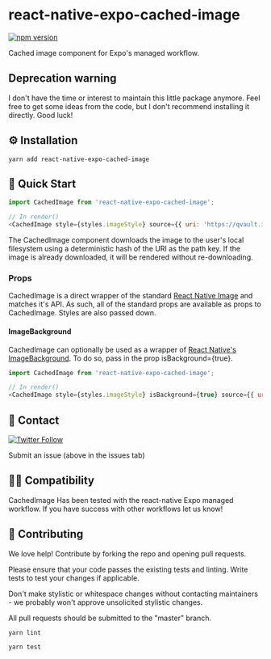 # react-native-expo-cached-image

[![npm version](https://badge.fury.io/js/react-native-expo-cached-image.svg)](https://badge.fury.io/js/react-native-expo-cached-image)

Cached image component for Expo's managed workflow.

## Deprecation warning

I don't have the time or interest to maintain this little package anymore. Feel free to get some ideas from the code, but I don't recommend installing it directly. Good luck!

## ⚙️ Installation

`yarn add react-native-expo-cached-image`

## 🚀 Quick Start

```javascript
import CachedImage from 'react-native-expo-cached-image';

// In render()
<CachedImage style={styles.imageStyle} source={{ uri: 'https://qvault.io/wp-content/uploads/2019/05/QVault-app.png' }}/>

```

The CachedImage component downloads the image to the user's local filesystem using a deterministic hash
of the URI as the path key. If the image is already downloaded, it will be rendered without re-downloading.

### Props

CachedImage is a direct wrapper of the standard [React Native Image](https://facebook.github.io/react-native/docs/image)
and matches it's API. As such, all of the standard props are available as props to CachedImage. Styles are also passed down.

#### ImageBackground

CachedImage can optionally be used as a wrapper of [React Native's ImageBackground](https://facebook.github.io/react-native/docs/imagebackground). To do so, pass in the prop isBackground={true}.

```javascript
import CachedImage from 'react-native-expo-cached-image';

// In render()
<CachedImage style={styles.imageStyle} isBackground={true} source={{ uri: 'https://qvault.io/wp-content/uploads/2019/05/QVault-app.png' }}/>

```

## 💬 Contact

[![Twitter Follow](https://img.shields.io/twitter/follow/wagslane.svg?label=Follow%20Wagslane&style=social)](https://twitter.com/intent/follow?screen_name=wagslane)

Submit an issue (above in the issues tab)

## 🙏🏻 Compatibility

CachedImage Has been tested with the react-native Expo managed workflow. If you have success with other workflows let us know!

## 👏 Contributing

We love help! Contribute by forking the repo and opening pull requests.

Please ensure that your code passes the existing tests and linting. Write tests to test your changes if applicable.

Don't make stylistic or whitespace changes without contacting maintainers - we probably won't approve unsolicited stylistic changes.

All pull requests should be submitted to the "master" branch.

```bash
yarn lint
```

```bash
yarn test
```
